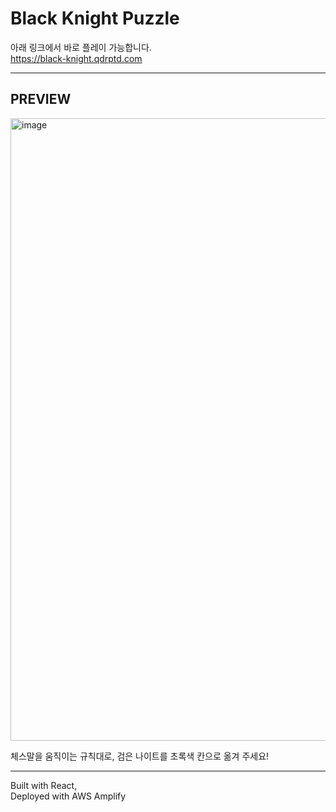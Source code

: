 # Black Knight Puzzle

아래 링크에서 바로 플레이 가능합니다.   
https://black-knight.qdrptd.com

---

## PREVIEW
<img width="996" alt="image" src="https://github.com/user-attachments/assets/53368114-8f88-40cd-9115-0d5a1178ecdc">

체스말을 움직이는 규칙대로, 검은 나이트를 초록색 칸으로 옮겨 주세요!

---

Built with React,   
Deployed with AWS Amplify
